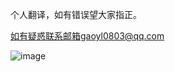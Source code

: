 个人翻译，如有错误望大家指正。

如有疑惑联系邮箱gaoyl0803@qq.com

![image](https://user-images.githubusercontent.com/41580525/158317860-dd1483c4-ca16-4bfb-9257-319898f505d9.png)
